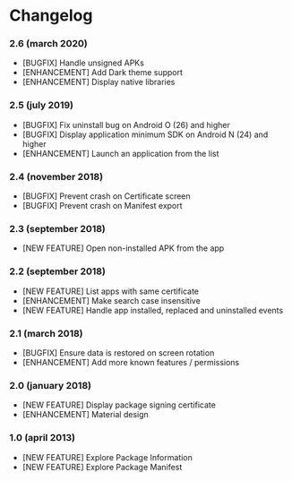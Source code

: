 # Changelog

### 2.6 (march 2020)
 - [BUGFIX] Handle unsigned APKs
 - [ENHANCEMENT] Add Dark theme support
 - [ENHANCEMENT] Display native libraries



### 2.5 (july 2019)

 - [BUGFIX] Fix uninstall bug on Android O (26) and higher
 - [BUGFIX] Display application minimum SDK on Android N (24) and higher
 - [ENHANCEMENT] Launch an application from the list

### 2.4 (november 2018)

 - [BUGFIX] Prevent crash on Certificate screen
 - [BUGFIX] Prevent crash on Manifest export

### 2.3 (september 2018)

 - [NEW FEATURE] Open non-installed APK from the app 

### 2.2 (september 2018)

 - [NEW FEATURE] List apps with same certificate
 - [ENHANCEMENT] Make search case insensitive
 - [NEW FEATURE] Handle app installed, replaced and uninstalled events

### 2.1 (march 2018)

 - [BUGFIX] Ensure data is restored on screen rotation
 - [ENHANCEMENT] Add more known features / permissions

### 2.0 (january 2018)

 - [NEW FEATURE] Display package signing certificate
 - [ENHANCEMENT] Material design

### 1.0 (april 2013)

 - [NEW FEATURE] Explore Package Information
 - [NEW FEATURE] Explore Package Manifest

